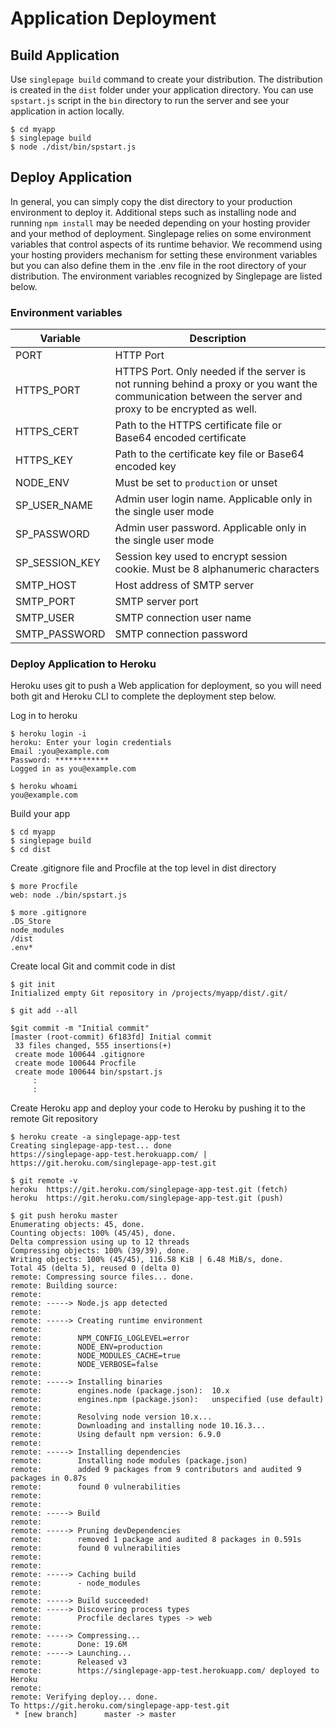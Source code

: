 # Application Deployment
## Build Application
Use `singlepage build` command to create your distribution. The distribution is created in the `dist` folder under your application directory. You can use `spstart.js`  script in the `bin` directory to run the server and see your application in action locally.

```console
$ cd myapp
$ singlepage build
$ node ./dist/bin/spstart.js
```
## Deploy Application
In general, you can simply copy the dist directory to your production environment to deploy it. Additional steps such as installing node and running `npm install` may be needed depending on your hosting provider and your method of deployment. Singlepage relies on some environment variables that control aspects of its runtime behavior. We recommend using your hosting providers mechanism for setting these environment variables but you can also define them in the .env file in the root directory of your distribution. The environment variables recognized by Singlepage are listed below.
### Environment variables
|Variable|Description|
|--------|-----------|
|PORT| HTTP Port  |
|HTTPS_PORT| HTTPS Port. Only needed if the server is not running behind a proxy or you want the communication between the server and proxy to be encrypted as well.
|HTTPS_CERT|Path to the HTTPS certificate file or Base64 encoded certificate|
|HTTPS_KEY|Path to the certificate key file or Base64 encoded key|
NODE_ENV| Must be set to `production` or unset|
|SP_USER_NAME|Admin user login name. Applicable only in the single user mode|
|SP_PASSWORD|Admin user password. Applicable only in the single user mode|
|SP_SESSION_KEY|Session key used to encrypt session cookie. Must be 8 alphanumeric characters|
|SMTP_HOST| Host address of SMTP server|
|SMTP_PORT| SMTP server port|
|SMTP_USER| SMTP connection user name|
|SMTP_PASSWORD| SMTP connection password|

### Deploy Application to Heroku
Heroku uses git to push a Web application for deployment, so you will need both git and Heroku CLI to complete the deployment step below.

Log in to heroku
```console
$ heroku login -i
heroku: Enter your login credentials
Email :you@example.com
Password: ************
Logged in as you@example.com

$ heroku whoami
you@example.com
```
Build your app
```console
$ cd myapp
$ singlepage build
$ cd dist

```
Create .gitignore file and Procfile at the top level in dist directory
```console
$ more Procfile
web: node ./bin/spstart.js

$ more .gitignore
.DS_Store
node_modules
/dist
.env*

```
Create local Git and commit code in dist
```console
$ git init
Initialized empty Git repository in /projects/myapp/dist/.git/

$ git add --all

$git commit -m "Initial commit"
[master (root-commit) 6f183fd] Initial commit
 33 files changed, 555 insertions(+)
 create mode 100644 .gitignore
 create mode 100644 Procfile
 create mode 100644 bin/spstart.js
     :
     :
```
Create Heroku app and deploy your code to Heroku by pushing it to the remote Git repository
```console
$ heroku create -a singlepage-app-test
Creating singlepage-app-test... done
https://singlepage-app-test.herokuapp.com/ | https://git.heroku.com/singlepage-app-test.git

$ git remote -v
heroku  https://git.heroku.com/singlepage-app-test.git (fetch)
heroku  https://git.heroku.com/singlepage-app-test.git (push)

$ git push heroku master
Enumerating objects: 45, done.
Counting objects: 100% (45/45), done.
Delta compression using up to 12 threads
Compressing objects: 100% (39/39), done.
Writing objects: 100% (45/45), 116.58 KiB | 6.48 MiB/s, done.
Total 45 (delta 5), reused 0 (delta 0)
remote: Compressing source files... done.
remote: Building source:
remote:
remote: -----> Node.js app detected
remote:
remote: -----> Creating runtime environment
remote:
remote:        NPM_CONFIG_LOGLEVEL=error
remote:        NODE_ENV=production
remote:        NODE_MODULES_CACHE=true
remote:        NODE_VERBOSE=false
remote:
remote: -----> Installing binaries
remote:        engines.node (package.json):  10.x
remote:        engines.npm (package.json):   unspecified (use default)
remote:
remote:        Resolving node version 10.x...
remote:        Downloading and installing node 10.16.3...
remote:        Using default npm version: 6.9.0
remote:
remote: -----> Installing dependencies
remote:        Installing node modules (package.json)
remote:        added 9 packages from 9 contributors and audited 9 packages in 0.87s
remote:        found 0 vulnerabilities
remote:
remote:
remote: -----> Build
remote:
remote: -----> Pruning devDependencies
remote:        removed 1 package and audited 8 packages in 0.591s
remote:        found 0 vulnerabilities
remote:
remote:
remote: -----> Caching build
remote:        - node_modules
remote:
remote: -----> Build succeeded!
remote: -----> Discovering process types
remote:        Procfile declares types -> web
remote:
remote: -----> Compressing...
remote:        Done: 19.6M
remote: -----> Launching...
remote:        Released v3
remote:        https://singlepage-app-test.herokuapp.com/ deployed to Heroku
remote:
remote: Verifying deploy... done.
To https://git.heroku.com/singlepage-app-test.git
 * [new branch]      master -> master
```